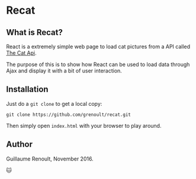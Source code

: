 # Recat

## What is Recat?
React is a extremely simple web page to load cat pictures from a API called [The Cat Api](http://thecatapi.com/).

The purpose of this is to show how React can be used to load data through Ajax and display it with a bit of user interaction.

## Installation
Just do a `git clone` to get a local copy:

    git clone https://github.com/grenoult/recat.git

Then simply open `index.html` with your browser to play around.

## Author
Guillaume Renoult, November 2016.

:cat:
